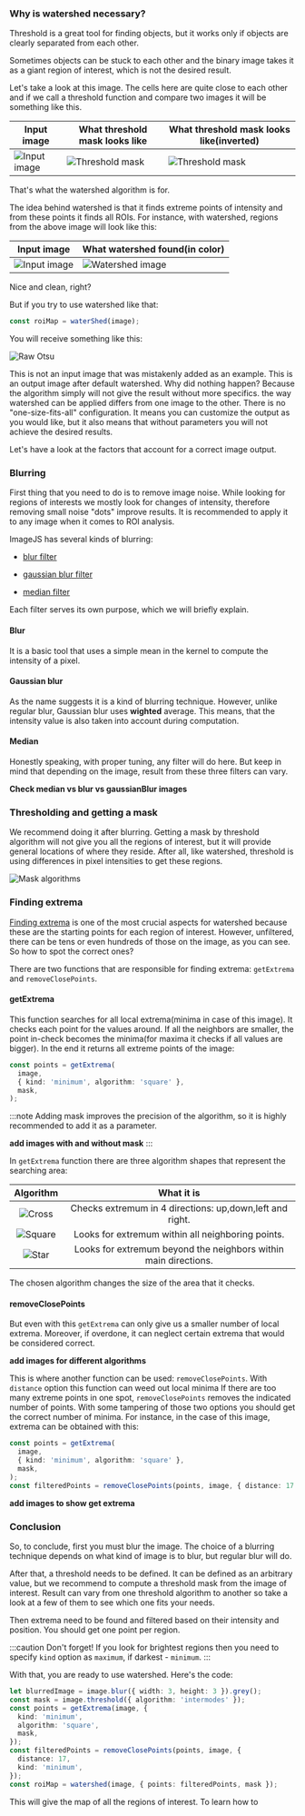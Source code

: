 ### Why is watershed necessary?

Threshold is a great tool for finding objects, but it works only if objects are clearly separated from each other.

Sometimes objects can be stuck to each other and the binary image takes it as a giant region of interest, which is not the desired result.

Let's take a look at this image. The cells here are quite close to each other and if we call a threshold function and compare two images it will be something like this.

| Input image                                  | What threshold mask looks like                     | What threshold mask looks like(inverted)              |
| -------------------------------------------- | -------------------------------------------------- | ----------------------------------------------------- |
| ![Input image](./images/watershed/input.jpg) | ![Threshold mask](./images/watershed/MaskOTSU.jpg) | ![Threshold mask](./images/watershed/MaskOTSUinv.jpg) |

That's what the watershed algorithm is for.

The idea behind watershed is that it finds extreme points of intensity and from these points it finds all ROIs.
For instance, with watershed, regions from the above image will look like this:

| Input image                                  | What watershed found(in color)                             |
| -------------------------------------------- | ---------------------------------------------------------- |
| ![Input image](./images/watershed/input.jpg) | ![Watershed image](./images/watershed/17Cross3ISODATA.jpg) |

Nice and clean, right?

But if you try to use watershed like that:

```ts
const roiMap = waterShed(image);
```

You will receive something like this:

![Raw Otsu](./images/watershed/RawOTSU.jpg)

This is not an input image that was mistakenly added as an example. This is an output image after default watershed. Why did nothing happen? Because the algorithm simply will not give the result without more specifics. the way watershed can be applied differs from one image to the other. There is no "one-size-fits-all" configuration. It means you can customize the output as you would like, but it also means that without parameters you will not achieve the desired results.

Let's have a look at the factors that account for a correct image output.

### Blurring

First thing that you need to do is to remove image noise. While looking for regions of interests we mostly look for changes of intensity, therefore removing small noise "dots" improve results. It is recommended to apply it to any image when it comes to ROI analysis.

ImageJS has several kinds of blurring:

- [blur filter](../Features/Filters/Blur.md)

- [gaussian blur filter](../Features/Filters/Gaussian%20Blur.md)

- [median filter](../Features/Filters/Median.md)

Each filter serves its own purpose, which we will briefly explain.

#### Blur

It is a basic tool that uses a simple mean in the kernel to compute the intensity of a pixel.

#### Gaussian blur

As the name suggests it is a kind of blurring technique. However, unlike regular blur, Gaussian blur uses **wighted** average. This means, that the intensity value is also taken into account during computation.

#### Median

Honestly speaking, with proper tuning, any filter will do here. But keep in mind that depending on the image, result from these three filters can vary.

**Check median vs blur vs gaussianBlur images**

### Thresholding and getting a mask

We recommend doing it after blurring. Getting a mask by threshold algorithm will not give you all the regions of interest, but it will provide general locations of where they reside. After all, like watershed, threshold is using differences in pixel intensities to get these regions.

![Mask algorithms](./images/watershed/maskCombo.png)

### Finding extrema

[Finding extrema](https://en.wikipedia.org/wiki/Maximum_and_minimum 'wikipedia link on extrema') is one of the most crucial aspects for watershed because these are the starting points for each region of interest. However, unfiltered, there can be tens or even hundreds of those on the image, as you can see. So how to spot the correct ones?

There are two functions that are responsible for finding extrema: `getExtrema` and `removeClosePoints`.

#### getExtrema

This function searches for all local extrema(minima in case of this image). It checks each point for the values around. If all the neighbors are smaller, the point in-check becomes the minima(for maxima it checks if all values are bigger).
In the end it returns all extreme points of the image:

```ts
const points = getExtrema(
  image,
  { kind: 'minimum', algorithm: 'square' },
  mask,
);
```

:::note
Adding mask improves the precision of the algorithm, so it is highly recommended to add it as a parameter.

**add images with and without mask**
:::

In `getExtrema` function there are three algorithm shapes that represent the searching area:

|                                Algorithm                                 |                           What it is                            |
| :----------------------------------------------------------------------: | :-------------------------------------------------------------: |
|  ![Cross](./images/watershed/cross.svg 'internal link on cross image')   |    Checks extremum in 4 directions: up,down,left and right.     |
| ![Square](./images/watershed/square.svg 'internal link on square image') |        Looks for extremum within all neighboring points.        |
|    ![Star](./images/watershed/star.svg 'internal link on star image')    | Looks for extremum beyond the neighbors within main directions. |

The chosen algorithm changes the size of the area that it checks.

#### removeClosePoints

But even with this `getExtrema` can only give us a smaller number of local extrema. Moreover, if overdone, it can neglect certain extrema that would be considered correct.

**add images for different algorithms**

This is where another function can be used: `removeClosePoints`. With `distance` option this function can weed out local minima If there are too many extreme points in one spot, `removeClosePoints` removes the indicated number of points. With some tampering of those two options you should get the correct number of minima.
For instance, in the case of this image, extrema can be obtained with this:

```ts
const points = getExtrema(
  image,
  { kind: 'minimum', algorithm: 'square' },
  mask,
);
const filteredPoints = removeClosePoints(points, image, { distance: 17 });
```

**add images to show get extrema**

### Conclusion

So, to conclude, first you must blur the image. The choice of a blurring technique depends on what kind of image is to blur, but regular blur will do.

After that, a threshold needs to be defined. It can be defined as an arbitrary value, but we recommend to compute a threshold mask from the image of interest.
Result can vary from one threshold algorithm to another so take a look at a few of them to see which one fits your needs.

Then extrema need to be found and filtered based on their intensity and position. You should get one point per region.

:::caution
Don't forget! If you look for brightest regions then you need to specify `kind` option as `maximum`, if darkest - `minimum`.
:::

With that, you are ready to use watershed. Here's the code:

```ts
let blurredImage = image.blur({ width: 3, height: 3 }).grey();
const mask = image.threshold({ algorithm: 'intermodes' });
const points = getExtrema(image, {
  kind: 'minimum',
  algorithm: 'square',
  mask,
});
const filteredPoints = removeClosePoints(points, image, {
  distance: 17,
  kind: 'minimum',
});
const roiMap = watershed(image, { points: filteredPoints, mask });
```

This will give the map of all the regions of interest. To learn how to
